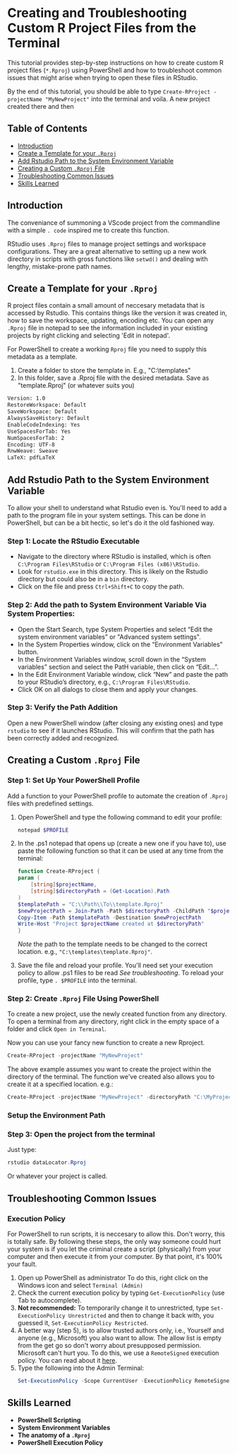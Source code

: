 # Creating and Troubleshooting Custom R Project Files from the Terminal

This tutorial provides step-by-step instructions on how to create custom R project files (`*.Rproj`) using PowerShell and how to troubleshoot common issues that might arise when trying to open these files in RStudio.

By the end of this tutorial, you should be able to type `Create-RProject -projectName "MyNewProject"` into the terminal and voila. A new project created there and then


## Table of Contents
- [Introduction](#introduction)
- [Create a Template for your `.Rproj`](#create-a-template-for-your-rproj)
- [Add Rstudio Path to the System Environment Variable](#add-rstudio-path-to-the-system-environment-variable)
- [Creating a Custom `.Rproj` File](#creating-a-custom-rproj-file)
- [Troubleshooting Common Issues](#troubleshooting-common-issues)
- [Skills Learned](#skills-learned)

## Introduction

The conveniance of summoning a VScode project from the commandline with a simple `. code` inspired me to create this function.

RStudio uses `.Rproj` files to manage project settings and workspace configurations.
They are a great alternative to setting up a new work directory in scripts with gross functions like `setwd()` and dealing with lengthy, mistake-prone path names.

## Create a Template for your `.Rproj`

R project files contain a small amount of neccesary metadata that is accessed by Rstudio.
This contains things like the version it was created in, how to save the workspace, updating, encoding etc.
You can open any `.Rproj` file in notepad to see the information included in your existing projects by right clicking and selecting 'Edit in notepad'.

For PowerShell to create a working `Rproj` file you need to supply this metadata as a template.

1. Create a folder to store the template in. E.g., "C:\templates\"
2. In this folder, save a .Rproj file with the desired metadata. Save as "template.Rproj" (or whatever suits you)
```txt
Version: 1.0
RestoreWorkspace: Default
SaveWorkspace: Default
AlwaysSaveHistory: Default
EnableCodeIndexing: Yes
UseSpacesForTab: Yes
NumSpacesForTab: 2
Encoding: UTF-8
RnwWeave: Sweave
LaTeX: pdfLaTeX
```
## Add Rstudio Path to the System Environment Variable
To allow your shell to understand what Rstudio even is. You'll need to add a path to the program file in your system settings. This can be done in PowerShell, but can be a bit hectic, so let's do it the old fashioned way.
### Step 1: Locate the RStudio Executable
- Navigate to the directory where RStudio is installed, which is often `C:\Program Files\RStudio` or `C:\Program Files (x86)\RStudio`.
- Look for `rstudio.exe` in this directory. This is likely on the Rstudio directory but could also be in a `bin` directory.
- Click on the file and press `Ctrl+Shift+C` to copy the path.

### Step 2: Add the path to System Environment Variable Via System Properties:
- Open the Start Search, type System Properties and select “Edit the system environment variables” or "Advanced system settings".
- In the System Properties window, click on the “Environment Variables” button.
- In the Environment Variables window, scroll down in the “System variables” section and select the PatH variable, then click on “Edit…”.
- In the Edit Environment Variable window, click “New” and paste the path to your RStudio’s directory, e.g., `C:\Program Files\RStudio`.
- Click OK on all dialogs to close them and apply your changes.

### Step 3: Verify the Path Addition
Open a new PowerShell window (after closing any existing ones) and type `rstudio` to see if it launches RStudio. This will confirm that the path has been correctly added and recognized.

## Creating a Custom `.Rproj` File

### Step 1: Set Up Your PowerShell Profile

Add a function to your PowerShell profile to automate the creation of `.Rproj` files with predefined settings.

1. Open PowerShell and type the following command to edit your profile:
   ```powerShell
   notepad $PROFILE
   ```
2. In the .ps1 notepad that opens up (create a new one if you have to), use paste the following function so that it can be used at any time from the terminal:
    ```powerShell
    function Create-RProject {
    param (
        [string]$projectName,
        [string]$directoryPath = (Get-Location).Path
    )
    $templatePath = "C:\\Path\\To\\template.Rproj"
    $newProjectPath = Join-Path -Path $directoryPath -ChildPath "$projectName.Rproj"
    Copy-Item -Path $templatePath -Destination $newProjectPath
    Write-Host "Project $projectName created at $directoryPath"
    }
    ```
    *Note* the path to the template needs to be changed to the correct location. e.g., `"C:\templates\template.Rproj"`.

3. Save the file and reload your profile. You'll need set your execution policy to allow .ps1 files to be read *See troubleshooting*. To reload your profile, type `. $PROFILE` into the terminal.

### Step 2: Create `.Rproj` File Using PowerShell

To create a new project, use the newly created function from any directory. To open a terminal from any directory, right click in the empty space of a folder and click `Open in Terminal`.

Now you can use your fancy new function to create a new Rproject.

```powerShell
Create-RProject -projectName "MyNewProject"
```
The above example assumes you want to create the project within the directory of the terminal. The function we've created also allows you to create it at a specified location. e.g.:

```powerShell
Create-RProject -projectName "MyNewProject" -directoryPath "C:\MyProjects"
```
### Setup the Environment Path

### Step 3: Open the project from the terminal
Just type:
```powerShell
rstudio dataLocator.Rproj
```
Or whatever your project is called.

## Troubleshooting Common Issues

### Execution Policy
For PowerShell to run scripts, it is neccesary to allow this. Don't worry, this is totally safe. By following these steps, the only way someone could hurt your system is if you let the criminal create a script (physically) from your computer and then execute it from your computer. By that point, it's 100% your fault.

1. Open up PowerShell as administrator
   To do this, right click on the Windows icon and select `Terminal (Admin)`
2. Check the current execution policy by typing `Get-ExecutionPolicy` (use Tab to autocomplete).
3. **Not recommended:** To temporarily change it to unrestricted, type `Set-ExecutionPolicy Unrestricted` and then to change it back with, you guessed it, `Set-ExecutionPolicy Restricted`.
4. A better way (step 5), is to allow trusted authors only, i.e., Yourself and anyone (e.g., Microsoft) you also want to allow. The allow list is empty from the get go so don't worry about presupposed permission. Microsoft can't hurt you. To do this, we use a `RemoteSigned` execution policy. You can read about it [here](https://learn.microsoft.com/en-us/powershell/module/microsoft.powershell.core/about/about_execution_policies?view=powershell-7.4).
5. Type the following into the Admin Terminal:
   ```powerShell
   Set-ExecutionPolicy -Scope CurrentUser -ExecutionPolicy RemoteSigned
   ```
## Skills Learned
- **PowerShell Scripting**
- **System Environment Variables**
- **The anatomy of a `.Rproj`**
- **PowerShell Execution Policy**

   


